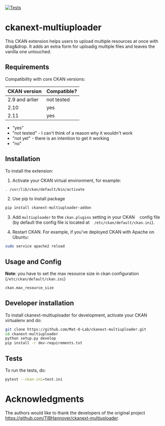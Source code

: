 [![Tests](https://github.com/Mat-O-Lab/ckanext-multiuploader/actions/workflows/test.yml/badge.svg)](https://github.com/Mat-O-Lab/ckanext-multiuploader/actions/workflows/test.yml)


# ckanext-multiuploader

This CKAN extension helps users to upload multiple resources at once with drag&drop. It adds an extra form for uploadig multiple files and leaves the vanilla one untouched. 


## Requirements

Compatibility with core CKAN versions:

| CKAN version    | Compatible?   |
| --------------- | ------------- |
| 2.9 and arlier  | not tested    |
| 2.10             | yes    |
| 2.11            | yes    |

* "yes"
* "not tested" - I can't think of a reason why it wouldn't work
* "not yet" - there is an intention to get it working
* "no"


## Installation

To install the extension:

1. Activate your CKAN virtual environment, for example:
```bash
. /usr/lib/ckan/default/bin/activate
```
2. Use pip to install package
```bash
pip install ckanext-multiuploader-addon
```
3. Add `multiuploader` to the `ckan.plugins` setting in your CKAN
   config file (by default the config file is located at
   `/etc/ckan/default/ckan.ini`).

4. Restart CKAN. For example, if you've deployed CKAN with Apache on Ubuntu:
```bash
sudo service apache2 reload
```

## Usage and Config

**Note**: you have to set the max resource size in ckan configuration (`/etc/ckan/default/ckan.ini`)
```bash
ckan.max_resource_size
```

## Developer installation

To install ckanext-multiuploader for development, activate your CKAN virtualenv and
do:
```bash
git clone https://github.com/Mat-O-Lab/ckanext-multiuploader.git
cd ckanext-multiuploader
python setup.py develop
pip install -r dev-requirements.txt
```

## Tests

To run the tests, do:
```bash
pytest --ckan-ini=test.ini
```

# Acknowledgments
The authors would like to thank the developers of the original project https://github.com/TIBHannover/ckanext-multiuploader.